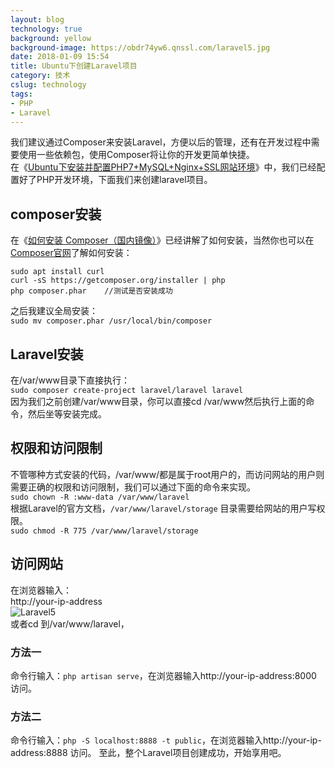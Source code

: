 ```yaml
---
layout: blog
technology: true
background: yellow
background-image: https://obdr74yw6.qnssl.com/laravel5.jpg
date: 2018-01-09 15:54
title: Ubuntu下创建Laravel项目
category: 技术
cslug: technology
tags:
- PHP
- Laravel
---
```


我们建议通过Composer来安装Laravel，方便以后的管理，还有在开发过程中需要使用一些依赖包，使用Composer将让你的开发更简单快捷。  
在《[Ubuntu下安装并配置PHP7+MySQL+Nginx+SSL网站环境](https://pangsuan.com/p/Ubuntu-PHP-MySQL-Nginx-SSL.html)》中，我们已经配置好了PHP开发环境，下面我们来创建laravel项目。  
## composer安装
在《[如何安装 Composer（国内镜像）](https://pangsuan.com/p/composer-ghost.html)》已经讲解了如何安装，当然你也可以在[Composer官网](https://getcomposer.org/download/)了解如何安装：  
```
sudo apt install curl
curl -sS https://getcomposer.org/installer | php
php composer.phar    //测试是否安装成功
```
之后我建议全局安装：  
`sudo mv composer.phar /usr/local/bin/composer`
## Laravel安装
在/var/www目录下直接执行：  
`sudo composer create-project laravel/laravel laravel`  
因为我们之前创建/var/www目录，你可以直接cd /var/www然后执行上面的命令，然后坐等安装完成。  
## 权限和访问限制
不管哪种方式安装的代码，/var/www/都是属于root用户的，而访问网站的用户则需要正确的权限和访问限制，我们可以通过下面的命令来实现。  
`sudo chown -R :www-data /var/www/laravel`  
根据Laravel的官方文档，`/var/www/laravel/storage` 目录需要给网站的用户写权限。  
`sudo chmod -R 775 /var/www/laravel/storage` 
## 访问网站
在浏览器输入：  
http://your-ip-address  
![Laravel5](https://obdr74yw6.qnssl.com/image/mwq28AxIfM31l3JzqDFF7mDjxueBAHCbE3E3YmHT.png)  
或者cd 到/var/www/laravel，  
### 方法一
命令行输入：`php artisan serve`，在浏览器输入http://your-ip-address:8000 访问。
### 方法二
命令行输入：`php -S localhost:8888 -t public`，在浏览器输入http://your-ip-address:8888 访问。
至此，整个Laravel项目创建成功，开始享用吧。